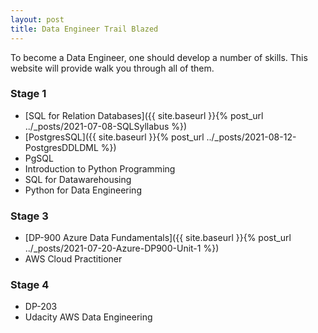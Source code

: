 ```yaml
---
layout: post
title: Data Engineer Trail Blazed
---
```


To become a Data Engineer, one should develop a number of skills. This website will provide walk you through all of them.
### Stage 1
* [SQL for Relation Databases]({{ site.baseurl }}{% post_url ../_posts/2021-07-08-SQLSyllabus %})
* [PostgresSQL]({{ site.baseurl }}{% post_url ../_posts/2021-08-12-PostgresDDLDML %})
* PgSQL
* Introduction to Python Programming
* SQL for Datawarehousing
* Python for Data Engineering
### Stage 3
* [DP-900 Azure Data Fundamentals]({{ site.baseurl }}{% post_url ../_posts/2021-07-20-Azure-DP900-Unit-1 %})
* AWS Cloud Practitioner
### Stage 4
* DP-203
* Udacity AWS Data Engineering

  
  
  
  


